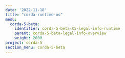 ```yaml
---
date: '2022-11-18'
title: "corda-runtime-os"
menu:
  corda-5-beta:
    identifier: corda-5-beta-C5-legal-info-runtime
    parent: corda-5-beta-legal-info-overview
    weight: 2000
project: corda-5
section_menu: corda-5-beta
---
```

